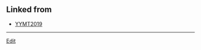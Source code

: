 ## Linked from

* [YYMT2019](YYMT2019.md)


----
[Edit](https://github.com/vitroid/vitroid.github.io/blob/master/MD/zeoliticice.md)
